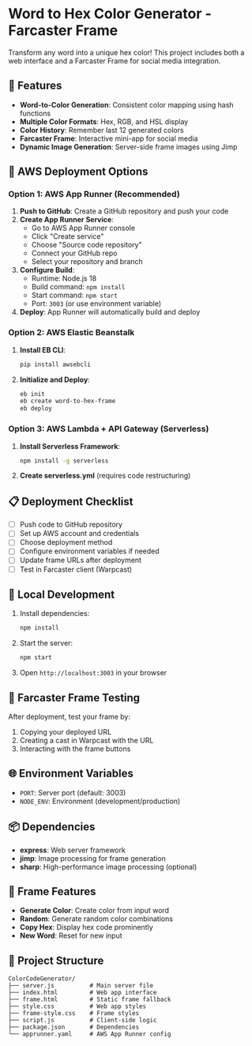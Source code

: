 # Word to Hex Color Generator - Farcaster Frame

Transform any word into a unique hex color! This project includes both a web interface and a Farcaster Frame for social media integration.

## 🎨 Features

- **Word-to-Color Generation**: Consistent color mapping using hash functions
- **Multiple Color Formats**: Hex, RGB, and HSL display
- **Color History**: Remember last 12 generated colors
- **Farcaster Frame**: Interactive mini-app for social media
- **Dynamic Image Generation**: Server-side frame images using Jimp

## 🚀 AWS Deployment Options

### Option 1: AWS App Runner (Recommended)

1. **Push to GitHub**: Create a GitHub repository and push your code
2. **Create App Runner Service**:
   - Go to AWS App Runner console
   - Click "Create service"
   - Choose "Source code repository"
   - Connect your GitHub repo
   - Select your repository and branch
3. **Configure Build**:
   - Runtime: Node.js 18
   - Build command: `npm install`
   - Start command: `npm start`
   - Port: `3003` (or use environment variable)
4. **Deploy**: App Runner will automatically build and deploy

### Option 2: AWS Elastic Beanstalk

1. **Install EB CLI**:
   ```bash
   pip install awsebcli
   ```

2. **Initialize and Deploy**:
   ```bash
   eb init
   eb create word-to-hex-frame
   eb deploy
   ```

### Option 3: AWS Lambda + API Gateway (Serverless)

1. **Install Serverless Framework**:
   ```bash
   npm install -g serverless
   ```

2. **Create serverless.yml** (requires code restructuring)

## 📋 Deployment Checklist

- [ ] Push code to GitHub repository
- [ ] Set up AWS account and credentials
- [ ] Choose deployment method
- [ ] Configure environment variables if needed
- [ ] Update frame URLs after deployment
- [ ] Test in Farcaster client (Warpcast)

## 🔧 Local Development

1. Install dependencies:
   ```bash
   npm install
   ```

2. Start the server:
   ```bash
   npm start
   ```

3. Open `http://localhost:3003` in your browser

## 📱 Farcaster Frame Testing

After deployment, test your frame by:
1. Copying your deployed URL
2. Creating a cast in Warpcast with the URL
3. Interacting with the frame buttons

## 🌐 Environment Variables

- `PORT`: Server port (default: 3003)
- `NODE_ENV`: Environment (development/production)

## 📦 Dependencies

- **express**: Web server framework
- **jimp**: Image processing for frame generation
- **sharp**: High-performance image processing (optional)

## 🎯 Frame Features

- **Generate Color**: Create color from input word
- **Random**: Generate random color combinations
- **Copy Hex**: Display hex code prominently
- **New Word**: Reset for new input

## 🔗 Project Structure

```
ColorCodeGenerator/
├── server.js          # Main server file
├── index.html         # Web app interface
├── frame.html         # Static frame fallback
├── style.css          # Web app styles
├── frame-style.css    # Frame styles
├── script.js          # Client-side logic
├── package.json       # Dependencies
└── apprunner.yaml     # AWS App Runner config
```

